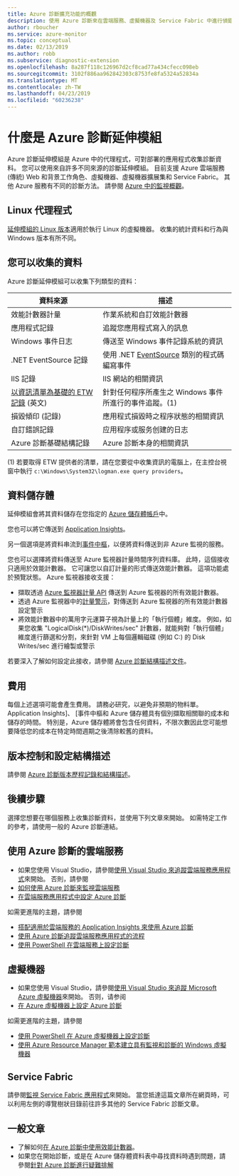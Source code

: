 ```yaml
---
title: Azure 診斷擴充功能的概觀
description: 使用 Azure 診斷來在雲端服務、虛擬機器及 Service Fabric 中進行偵錯、測量效能、監視、流量分析等。
author: rboucher
ms.service: azure-monitor
ms.topic: conceptual
ms.date: 02/13/2019
ms.author: robb
ms.subservice: diagnostic-extension
ms.openlocfilehash: 8a287f118c126967d2cf8cad77a434cfecc098eb
ms.sourcegitcommit: 3102f886aa962842303c8753fe8fa5324a52834a
ms.translationtype: MT
ms.contentlocale: zh-TW
ms.lasthandoff: 04/23/2019
ms.locfileid: "60236238"
---
```

# <a name="what-is-azure-diagnostics-extension"></a>什麼是 Azure 診斷延伸模組
Azure 診斷延伸模組是 Azure 中的代理程式，可對部署的應用程式收集診斷資料。 您可以使用來自許多不同來源的診斷延伸模組。 目前支援 Azure 雲端服務 (傳統) Web 和背景工作角色、虛擬機器、虛擬機器擴展集和 Service Fabric。 其他 Azure 服務有不同的診斷方法。 請參閱 [Azure 中的監視概觀](../../azure-monitor/overview.md)。

## <a name="linux-agent"></a>Linux 代理程式
[延伸模組的 Linux 版本](../../virtual-machines/extensions/diagnostics-linux.md)適用於執行 Linux 的虛擬機器。 收集的統計資料和行為與 Windows 版本有所不同。

## <a name="data-you-can-collect"></a>您可以收集的資料
Azure 診斷延伸模組可以收集下列類型的資料：

| 資料來源 | 描述 |
| --- | --- |
| 效能計數器計量 |作業系統和自訂效能計數器 |
| 應用程式記錄 |追蹤您應用程式寫入的訊息 |
| Windows 事件日志 |傳送至 Windows 事件記錄系統的資訊 |
| .NET EventSource 記錄 |使用 .NET [EventSource](https://msdn.microsoft.com/library/system.diagnostics.tracing.eventsource.aspx) 類別的程式碼編寫事件 |
| IIS 記錄 |IIS 網站的相關資訊 |
| [以資訊清單為基礎的 ETW 記錄](https://docs.microsoft.com/windows/desktop/etw/about-event-tracing) \(英文\) |針對任何程序所產生之 Windows 事件所進行的事件追蹤。(1) |
| 損毀傾印 (記錄) |應用程式損毀時之程序狀態的相關資訊 |
| 自訂錯誤記錄 |应用程序或服务创建的日志 |
| Azure 診斷基礎結構記錄 |Azure 診斷本身的相關資訊 |

(1) 若要取得 ETW 提供者的清單，請在您要從中收集資訊的電腦上，在主控台視窗中執行 `c:\Windows\System32\logman.exe query providers`。

## <a name="data-storage"></a>資料儲存體
延伸模組會將其資料儲存在您指定的 [Azure 儲存體帳戶](diagnostics-extension-to-storage.md)中。

您也可以將它傳送到 [Application Insights](../../azure-monitor/app/cloudservices.md)。 

另一個選項是將資料串流到[事件中樞](../../event-hubs/event-hubs-about.md)，以便將資料傳送到非 Azure 監視的服務。

您也可以選擇將資料傳送至 Azure 監視器計量時間序列資料庫。 此時，這個接收只適用於效能計數器。 它可讓您以自訂計量的形式傳送效能計數器。 這項功能處於預覽狀態。 Azure 監視器接收支援：
* 擷取透過 [Azure 監視器計量 API](https://docs.microsoft.com/rest/api/monitor/) 傳送到 Azure 監視器的所有效能計數器。
* 透過 Azure 監視器中的[計量警示](../../azure-monitor/platform/alerts-overview.md)，對傳送到 Azure 監視器的所有效能計數器設定警示
* 將效能計數器中的萬用字元運算子視為計量上的「執行個體」維度。  例如，如果您收集 "LogicalDisk(\*)/DiskWrites/sec" 計數器，就能夠對「執行個體」維度進行篩選和分割，來針對 VM 上每個邏輯磁碟 (例如 C:) 的 Disk Writes/sec 進行繪製或警示

若要深入了解如何設定此接收，請參閱 [Azure 診斷結構描述文件](diagnostics-extension-schema-1dot3.md)。

## <a name="costs"></a>費用
每個上述選項可能會產生費用。 請務必研究，以避免非預期的物料單。  Application Insights]、 [事件中樞和 Azure 儲存體具有個別擷取相關聯的成本和儲存的時間。 特別是，Azure 儲存體將會包含任何資料，不限次數因此您可能想要降低您的成本在特定時間週期之後清除較舊的資料。    

## <a name="versioning-and-configuration-schema"></a>版本控制和設定結構描述
請參閱 [Azure 診斷版本歷程記錄和結構描述](diagnostics-extension-schema.md)。


## <a name="next-steps"></a>後續步驟
選擇您想要在哪個服務上收集診斷資料，並使用下列文章來開始。 如需特定工作的參考，請使用一般的 Azure 診斷連結。

## <a name="cloud-services-using-azure-diagnostics"></a>使用 Azure 診斷的雲端服務
* 如果您使用 Visual Studio，請參閱[使用 Visual Studio 來追蹤雲端服務應用程式](/visualstudio/azure/vs-azure-tools-debug-cloud-services-virtual-machines)來開始。 否則，請參閱
* [如何使用 Azure 診斷來監視雲端服務](../../cloud-services/cloud-services-how-to-monitor.md)
* [在雲端服務應用程式中設定 Azure 診斷](../../cloud-services/cloud-services-dotnet-diagnostics.md)

如需更進階的主題，請參閱

* [搭配適用於雲端服務的 Application Insights 來使用 Azure 診斷](../../azure-monitor/app/cloudservices.md)
* [使用 Azure 診斷追蹤雲端服務應用程式的流程](../../cloud-services/cloud-services-dotnet-diagnostics-trace-flow.md)
* [使用 PowerShell 在雲端服務上設定診斷](../../virtual-machines/extensions/diagnostics-windows.md?toc=%2fazure%2fvirtual-machines%2fwindows%2ftoc.json)

## <a name="virtual-machines"></a>虛擬機器
* 如果您使用 Visual Studio，請參閱[使用 Visual Studio 來追蹤 Microsoft Azure 虛擬機器](/visualstudio/azure/vs-azure-tools-debug-cloud-services-virtual-machines)來開始。 否则，请参阅
* [在 Azure 虛擬機器上設定 Azure 診斷](/azure/vs-azure-tools-diagnostics-for-cloud-services-and-virtual-machines)

如需更進階的主題，請參閱

* [使用 PowerShell 在 Azure 虛擬機器上設定診斷](../../virtual-machines/extensions/diagnostics-windows.md?toc=%2fazure%2fvirtual-machines%2fwindows%2ftoc.json)
* [使用 Azure Resource Manager 範本建立具有監視和診斷的 Windows 虛擬機器](../../virtual-machines/extensions/diagnostics-template.md?toc=%2fazure%2fvirtual-machines%2fwindows%2ftoc.json)

## <a name="service-fabric"></a>Service Fabric
請參閱[監視 Service Fabric 應用程式](../../service-fabric/service-fabric-diagnostics-how-to-monitor-and-diagnose-services-locally.md)來開始。 當您抵達這篇文章所在網頁時，可以利用左側的導覽樹狀目錄前往許多其他的 Service Fabric 診斷文章。

## <a name="general-articles"></a>一般文章
* 了解如何[在 Azure 診斷中使用效能計數器](../../cloud-services/diagnostics-performance-counters.md)。
* 如果您在開始診斷，或是在 Azure 儲存體資料表中尋找資料時遇到問題，請參閱[針對 Azure 診斷進行疑難排解](diagnostics-extension-troubleshooting.md)

